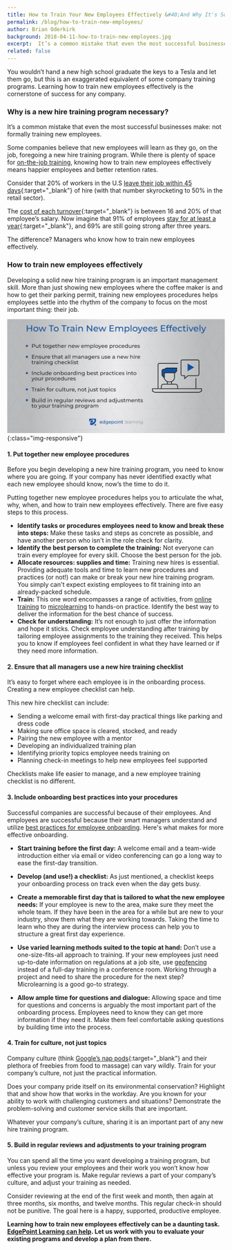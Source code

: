 ```yaml
---
title: How to Train Your New Employees Effectively &#40;And Why It's So Necessary&#41;
permalink: /blog/how-to-train-new-employees/
author: Brian Oderkirk
background: 2018-04-11-how-to-train-new-employees.jpg
excerpt:  It’s a common mistake that even the most successful businesses make&#58; not formally training new employees. Here's how to train your new employees effectively.
related: false
---
```


You wouldn’t hand a new high school graduate the keys to a Tesla and let them go, but this is an exaggerated equivalent of some company training programs. Learning how to train new employees effectively is the cornerstone of success for any company.

### Why is a new hire training program necessary?

It’s a common mistake that even the most successful businesses make: not formally training new employees.

Some companies believe that new employees will learn as they go, on the job, foregoing a new hire training program. While there is plenty of space for [on-the-job training](https://www.edgepointlearning.com/blog/on-the-job-training-advantages/), knowing how to train new employees effectively means happier employees and better retention rates.

Consider that 20% of workers in the U.S [leave their job within 45 days](https://www.bls.gov/news.release/jolts.nr0.htm){:target="_blank"} of hire (with that number skyrocketing to 50% in the retail sector).

The [cost of each turnover](http://www.recruiteze.com/cost-hire-new-employee/){:target="_blank"} is between 16 and 20% of that employee’s salary. Now imagine that 91% of employees [stay for at least a year](https://www.tinypulse.com/blog/companies-with-the-most-unique-employee-onboarding-practices){:target="_blank"}, and 69% are still going strong after three years.

The difference? Managers who know how to train new employees effectively.

### How to train new employees effectively

Developing a solid new hire training program is an important management skill. More than just showing new employees where the coffee maker is and how to get their parking permit, training new employees procedures helps employees settle into the rhythm of the company to focus on the most important thing: their job.

![How To Train New Employees Effectively ](/assets/images/blog/how-to-train-new-employees.jpg "RESPONSIVE image"){:class="img-responsive"}

#### 1. Put together new employee procedures

Before you begin developing a new hire training program, you need to know where you are going. If your company has never identified exactly what each new employee should know, now’s the time to do it.

Putting together new employee procedures helps you to articulate the what, why, when, and how to train new employees effectively. There are five easy steps to this process.

*  <strong>Identify tasks or procedures employees need to know and break these into steps:</strong> Make these tasks and steps as concrete as possible, and have another person who isn't in the role check for clarity.
*  <strong>Identify the best person to complete the training:</strong> Not everyone can train every employee for every skill. Choose the best person for the job.
*  <strong>Allocate resources: supplies and time:</strong> Training new hires is essential. Providing adequate tools and time to learn new procedures and practices (or not!) can make or break your new hire training program. You simply can't expect existing employees to fit training into an already-packed schedule.
*  <strong>Train:</strong> This one word encompasses a range of activities, from [online training](https://www.edgepointlearning.com/blog/advantages-of-elearning/) to [microlearning](https://www.edgepointlearning.com/blog/microlearning/) to hands-on practice. Identify the best way to deliver the information for the best chance of success.
*  <strong>Check for understanding:</strong> It’s not enough to just offer the information and hope it sticks. Check employee understanding after training by tailoring employee assignments to the training they received. This helps you to know if employees feel confident in what they have learned or if they need more information.

#### 2. Ensure that all managers use a new hire training checklist

It’s easy to forget where each employee is in the onboarding process. Creating a new employee checklist can help.

This new hire checklist can include:

*  Sending a welcome email with first-day practical things like parking and dress code
*  Making sure office space is cleared, stocked, and ready
*  Pairing the new employee with a mentor
*  Developing an individualized training plan
*  Identifying priority topics employee needs training on
*  Planning check-in meetings to help new employees feel supported

Checklists make life easier to manage, and a new employee training checklist is no different.

#### 3. Include onboarding best practices into your procedures

Successful companies are successful because of their employees. And employees are successful because their smart managers understand and utilize [best practices for employee onboarding](https://www.edgepointlearning.com/blog/employee-onboarding/). Here's what makes for more effective onboarding.

*  <strong>Start training before the first day:</strong> A welcome email and a team-wide introduction either via email or video conferencing can go a long way to ease the first-day transition.

*  <strong>Develop (and use!) a checklist:</strong> As just mentioned, a checklist keeps your onboarding process on track even when the day gets busy.

*  <strong>Create a memorable first day that is tailored to what the new employee needs:</strong> If your employee is new to the area, make sure they meet the whole team. If they have been in the area for a while but are new to your industry, show them what they are working towards. Taking the time to learn who they are during the interview process can help you to structure a great first day experience.

*  <strong>Use varied learning methods suited to the topic at hand:</strong> Don’t use a one-size-fits-all approach to training. If your new employees just need up-to-date information on regulations at a job site, use [geofencing](https://www.edgepointlearning.com/blog/geofencing/) instead of a full-day training in a conference room. Working through a project and need to share the procedure for the next step? Microlearning is a good go-to strategy.

*  <strong>Allow ample time for questions and dialogue:</strong> Allowing space and time for questions and concerns is arguably the most important part of the onboarding process. Employees need to know they can get more information if they need it. Make them feel comfortable asking questions by building time into the process.

#### 4. Train for culture, not just topics

Company culture (think [Google’s nap pods](https://blog.kissmetrics.com/googles-culture-of-success/){:target="_blank"} and their plethora of freebies from food to massage) can vary wildly. Train for your company’s culture, not just the practical information.

Does your company pride itself on its environmental conservation? Highlight that and show how that works in the workday. Are you known for your ability to work with challenging customers and situations? Demonstrate the problem-solving and customer service skills that are important.

Whatever your company’s culture, sharing it is an important part of any new hire training program.

#### 5. Build in regular reviews and adjustments to your training program

You can spend all the time you want developing a training program, but unless you review your employees and their work you won’t know how effective your program is. Make regular reviews a part of your company’s culture, and adjust your training as needed.

Consider reviewing at the end of the first week and month, then again at three months, six months, and twelve months. This regular check-in should not be punitive. The goal here is a happy, supported, productive employee.

<strong>Learning how to train new employees effectively can be a daunting task. [EdgePoint Learning can help](https://www.edgepointlearning.com/contact/). Let us work with you to evaluate your existing programs and develop a plan from there.</strong>
